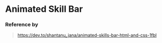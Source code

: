 # Animated Skill Bar

### Reference by
> https://dev.to/shantanu_jana/animated-skills-bar-html-and-css-1fbl